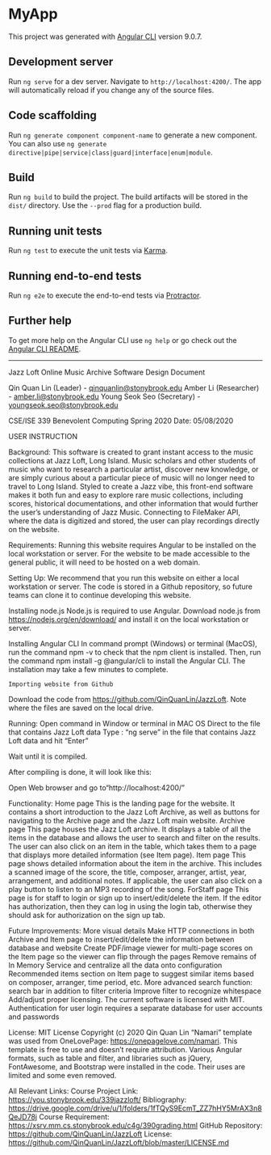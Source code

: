 # MyApp

This project was generated with [Angular CLI](https://github.com/angular/angular-cli) version 9.0.7.

## Development server

Run `ng serve` for a dev server. Navigate to `http://localhost:4200/`. The app will automatically reload if you change any of the source files.

## Code scaffolding

Run `ng generate component component-name` to generate a new component. You can also use `ng generate directive|pipe|service|class|guard|interface|enum|module`.

## Build

Run `ng build` to build the project. The build artifacts will be stored in the `dist/` directory. Use the `--prod` flag for a production build.

## Running unit tests

Run `ng test` to execute the unit tests via [Karma](https://karma-runner.github.io).

## Running end-to-end tests

Run `ng e2e` to execute the end-to-end tests via [Protractor](http://www.protractortest.org/).

## Further help

To get more help on the Angular CLI use `ng help` or go check out the [Angular CLI README](https://github.com/angular/angular-cli/blob/master/README.md).



___________________________________________________________________________________________________________________________





Jazz Loft Online Music Archive
Software Design Document







Qin Quan Lin (Leader) - qinquanlin@stonybrook.edu 
Amber Li (Researcher) - amber.li@stonybrook.edu
Young Seok Seo (Secretary) - youngseok.seo@stonybrook.edu 

CSE/ISE 339 Benevolent Computing Spring 2020
Date: 05/08/2020



USER INSTRUCTION


Background:
This software is created to grant instant access to the music collections at Jazz Loft, Long Island. Music scholars and other students of music who want to research a particular artist, discover new knowledge, or are simply curious about a particular piece of music will no longer need to travel to Long Island.
Styled to create a Jazz vibe, this front-end software makes it both fun and easy to explore rare music collections, including scores, historical documentations, and other information that would further the user’s understanding of Jazz Music. Connecting to FileMaker API, where the data is digitized and stored, the user can play recordings directly on the website.

Requirements:
Running this website requires Angular to be installed on the local workstation or server.
For the website to be made accessible to the general public, it will need to be hosted on a web domain.

Setting Up:
We recommend that you run this website on either a local workstation or server. The code is stored in a Github repository, so future teams can clone it to continue developing this website.

Installing node.js
Node.js is required to use Angular. Download node.js from https://nodejs.org/en/download/ and install it on the local workstation or server.
	
Installing Angular CLI
In command prompt (Windows) or terminal (MacOS), run the command npm -v to check that the npm client is installed. Then, run the command npm install -g @angular/cli to install the Angular CLI. The installation may take a few minutes to complete.

	Importing website from Github
Download the code from https://github.com/QinQuanLin/JazzLoft. Note where the files are saved on the local drive.


Running:
Open command in Window or terminal in MAC OS
Direct to the file that contains Jazz Loft data
Type : “ng serve” in the file that contains Jazz Loft data and hit “Enter”

Wait until it is compiled.

After compiling is done, it will look like this:


Open Web browser and go to“http://localhost:4200/”


Functionality:
	Home page
This is the landing page for the website. It contains a short introduction to the Jazz Loft Archive, as well as buttons for navigating to the Archive page and the Jazz Loft main website.
	Archive page
This page houses the Jazz Loft archive. It displays a table of all the items in the database and allows the user to search and filter on the results. The user can also click on an item in the table, which takes them to a page that displays more detailed information (see Item page).
	Item page
This page shows detailed information about the item in the archive. This includes a scanned image of the score, the title, composer, arranger, artist, year, arrangement, and additional notes. If applicable, the user can also click on a play button to listen to an MP3 recording of the song.
	ForStaff page
This page is for staff to login or sign up to insert/edit/delete the item. If the editor has authorization, then they can log in using the login tab, otherwise they should ask for authorization on the sign up tab.



Future Improvements:
More visual details
Make HTTP connections in both Archive and Item page to insert/edit/delete the information between database and website
Create PDF/image viewer for multi-page scores on the Item page so the viewer can flip through the pages
Remove remains of In Memory Service and centralize all the data onto configuration
Recommended items section on Item page to suggest similar items based on composer, arranger, time period, etc.
More advanced search function: search bar in addition to filter criteria
Improve filter to recognize whitespace
Add/adjust proper licensing. The current software is licensed with MIT.
Authentication for user login requires a separate database for user accounts and passwords

License:
MIT License
Copyright (c) 2020 Qin Quan Lin
“Namari” template was used from OneLovePage: https://onepagelove.com/namari. This template is free to use and doesn’t require attribution.
Various Angular formats, such as table and filter, and libraries such as jQuery, FontAwesome, and Bootstrap were installed in the code. Their uses are limited and some even removed.

All Relevant Links:
Course Project Link: https://you.stonybrook.edu/339jazzloft/
Bibliography: https://drive.google.com/drive/u/1/folders/1fTQyS9EcmT_ZZ7hHY5MrAX3n8QeJD78j
Course Requirement: https://xsrv.mm.cs.stonybrook.edu/c4g/390grading.html
GitHub Repository: https://github.com/QinQuanLin/JazzLoft
License: https://github.com/QinQuanLin/JazzLoft/blob/master/LICENSE.md 

